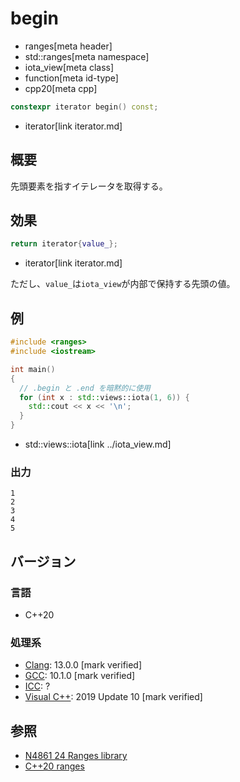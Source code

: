 # begin
* ranges[meta header]
* std::ranges[meta namespace]
* iota_view[meta class]
* function[meta id-type]
* cpp20[meta cpp]

```cpp
constexpr iterator begin() const;
```
* iterator[link iterator.md]

## 概要
先頭要素を指すイテレータを取得する。

## 効果
```cpp
return iterator{value_};
```
* iterator[link iterator.md]

ただし、`value_`は`iota_view`が内部で保持する先頭の値。

## 例
```cpp example
#include <ranges>
#include <iostream>

int main()
{
  // .begin と .end を暗黙的に使用
  for (int x : std::views::iota(1, 6)) {
    std::cout << x << '\n';
  }
}
```
* std::views::iota[link ../iota_view.md]

### 出力
```
1
2
3
4
5
```

## バージョン
### 言語
- C++20

### 処理系
- [Clang](/implementation.md#clang): 13.0.0 [mark verified]
- [GCC](/implementation.md#gcc): 10.1.0 [mark verified]
- [ICC](/implementation.md#icc): ?
- [Visual C++](/implementation.md#visual_cpp): 2019 Update 10 [mark verified]

## 参照
- [N4861 24 Ranges library](https://timsong-cpp.github.io/cppwp/n4861/ranges)
- [C++20 ranges](https://techbookfest.org/product/5134506308665344)
